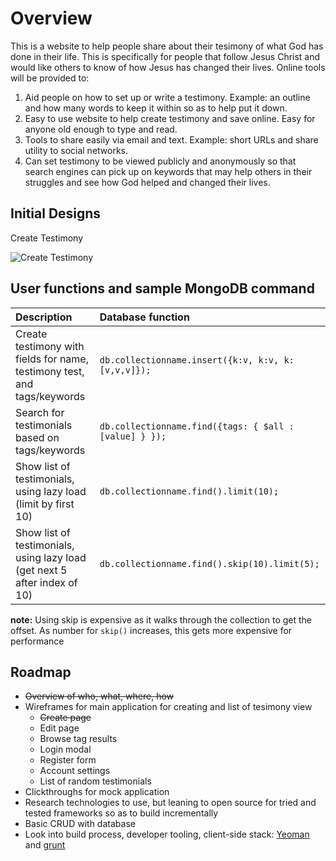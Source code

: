 # Overview

This is a website to help people share about their tesimony of what God has done in their life. This is specifically for people that follow Jesus Christ and would like others to know of how Jesus has changed their lives. Online tools will be provided to:

1. Aid people on how to set up or write a testimony. Example: an outline and how many words to keep it within so as to help put it down.
2. Easy to use website to help create testimony and save online. Easy for anyone old enough to type and read.
3. Tools to share easily via email and text. Example: short URLs and share utility to social networks.
4. Can set testimony to be viewed publicly and anonymously so that search engines can pick up on keywords that may help others in their struggles and see how God helped and changed their lives.

## Initial Designs

Create Testimony 

![Create Testimony](https://github.com/design48/mytestimony/raw/master/design/wireframes/wireframe-create-v1.png)


## User functions and sample MongoDB command

| Description | Database function |
|:--|:--|
| Create testimony with fields for name, testimony test, and tags/keywords | `db.collectionname.insert({k:v, k:v, k:[v,v,v]});` |
| Search for testimonials based on tags/keywords | `db.collectionname.find({tags: { $all : [value] } });` |
| Show list of testimonials, using lazy load (limit by first 10) | `db.collectionname.find().limit(10);` |
| Show list of testimonials, using lazy load (get next 5 after index of 10) | `db.collectionname.find().skip(10).limit(5);` |

__note:__ Using skip is expensive as it walks through the collection to get the offset. As number for `skip()` increases, this gets more expensive for performance


## Roadmap

* ~~Overview of who, what, where, how~~
* Wireframes for main application for creating and list of tesimony view 
     * ~~Create page~~
     * Edit page
     * Browse tag results
     * Login modal
     * Register form
     * Account settings
     * List of random testimonials
* Clickthroughs for mock application
* Research technologies to use, but leaning to open source for tried and tested frameworks so as to build incrementally
* Basic CRUD with database
* Look into build process, developer tooling, client-side stack: [Yeoman](http://yeoman.io/) and [grunt](https://github.com/cowboy/grunt)
